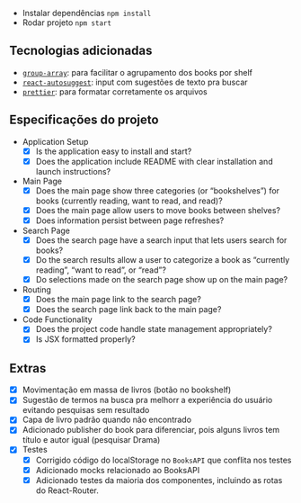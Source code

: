- Instalar dependências `npm install`
- Rodar projeto `npm start`

## Tecnologias adicionadas

- [`group-array`](https://github.com/doowb/group-array/): para facilitar o agrupamento dos books por shelf
- [`react-autosuggest`](https://github.com/moroshko/react-autosuggest): input com sugestões de texto pra buscar
- [`prettier`](https://github.com/prettier/prettier): para formatar corretamente os arquivos

## Especificações do projeto

- Application Setup
  - [x] Is the application easy to install and start?
  - [x] Does the application include README with clear installation and launch instructions?
- Main Page
  - [x] Does the main page show three categories (or “bookshelves”) for books (currently reading, want to read, and read)?
  - [x] Does the main page allow users to move books between shelves?
  - [x] Does information persist between page refreshes?
- Search Page
  - [x] Does the search page have a search input that lets users search for books?
  - [x] Do the search results allow a user to categorize a book as “currently reading”, “want to read”, or “read”?
  - [x] Do selections made on the search page show up on the main page?
- Routing
  - [x] Does the main page link to the search page?
  - [x] Does the search page link back to the main page?
- Code Functionality
  - [x] Does the project code handle state management appropriately?
  - [x] Is JSX formatted properly?

## Extras

- [x] Movimentação em massa de livros (botão no bookshelf)
- [x] Sugestão de termos na busca pra melhorr a experiência do usuário evitando pesquisas sem resultado
- [x] Capa de livro padrão quando não encontrado
- [x] Adicionado publisher do book para diferenciar, pois alguns livros tem título e autor igual (pesquisar Drama)
- [x] Testes
  - [x] Corrigido código do localStorage no `BooksAPI` que conflita nos testes
  - [x] Adicionado mocks relacionado ao BooksAPI
  - [x] Adicionado testes da maioria dos componentes, incluindo as rotas do React-Router.
